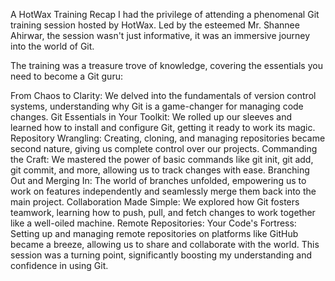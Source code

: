 A HotWax Training Recap
I had the privilege of attending a phenomenal Git training session hosted by HotWax. Led by the esteemed Mr. Shannee Ahirwar, the session wasn't just informative, it was an immersive journey into the world of Git.

The training was a treasure trove of knowledge, covering the essentials you need to become a Git guru:

From Chaos to Clarity: We delved into the fundamentals of version control systems, understanding why Git is a game-changer for managing code changes.
Git Essentials in Your Toolkit: We rolled up our sleeves and learned how to install and configure Git, getting it ready to work its magic.
Repository Wrangling: Creating, cloning, and managing repositories became second nature, giving us complete control over our projects.
Commanding the Craft: We mastered the power of basic commands like git init, git add, git commit, and more, allowing us to track changes with ease.
Branching Out and Merging In: The world of branches unfolded, empowering us to work on features independently and seamlessly merge them back into the main project.
Collaboration Made Simple: We explored how Git fosters teamwork, learning how to push, pull, and fetch changes to work together like a well-oiled machine.
Remote Repositories: Your Code's Fortress: Setting up and managing remote repositories on platforms like GitHub became a breeze, allowing us to share and collaborate with the world.
This session was a turning point, significantly boosting my understanding and confidence in using Git.
